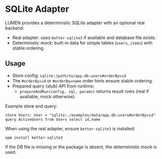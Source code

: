 # SQLite Adapter

LUMEN provides a deterministic SQLite adapter with an optional real backend:

- Real adapter: uses `better-sqlite3` if available and database file exists.
- Deterministic mock: built-in data for simple tables (`users`, `items`) with stable ordering.

## Usage

- Store config: `sqlite:/path/to/app.db:users#orderBy=id`
- The `#orderBy=id` or `#orderBy=name` order hints ensure stable ordering.
- Prepared query (stub) API from runtime:
  - `prepareAndRun(config, sql, params)` returns result rows (real if available, mock otherwise).

Example store and query:
```
store Users: User = "sqlite:./examples/data/app.db:users#orderBy=id"
query ActiveUsers from Users select id,name
```

When using the real adapter, ensure `better-sqlite3` is installed:
```
npm install better-sqlite3
```

If the DB file is missing or the package is absent, the deterministic mock is used.